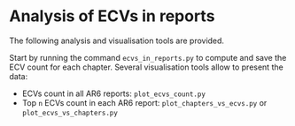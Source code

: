 # Analysis of ECVs in reports

The following analysis and visualisation tools are provided.

Start by running the command `ecvs_in_reports.py` to compute and save the ECV count for each chapter. Several visualisation tools allow to present the data:
- ECVs count in all AR6 reports: `plot_ecvs_count.py`
- Top `n` ECVs count in each AR6 report: `plot_chapters_vs_ecvs.py` or `plot_ecvs_vs_chapters.py`
